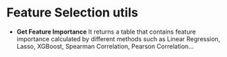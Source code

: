 # Feature Selection utils

- **Get Feature Importance**
It returns a table that contains feature importance calculated by different methods such as Linear Regression, Lasso, XGBoost, Spearman Correlation, Pearson Correlation...
